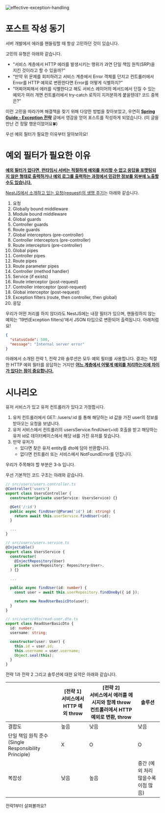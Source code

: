 ![effective-exception-handling](https://user-images.githubusercontent.com/30682847/221781417-091438ba-81b3-4dfd-885a-e7731f5af52e.png)

# 포스트 작성 동기

서버 개발에서 에러를 핸들링할 때 항상 고민하던 것이 있습니다.

고민의 유형은 아래와 같습니다.

- “서비스 계층에서 HTTP 에러를 발생시키는 행위가 과연 단일 책임 원칙(SRP)을 지킨 것이라고 할 수 있을까?”
- “만약 위 문제를 회피하려고 서비스 계층에서 Error 객체를 던지고 컨트롤러에서 Error를 HTTP 예외로 변환한다면 Error를 어떻게 식별하지?”
- “어찌어찌해서 에러를 식별한다고 해도 서비스 레이어의 메서드에서 던질 수 있는 예외가 여러 개면 컨트롤러에서 try-catch 로직이 지저분하게 붙을텐데? 코드 중복은?”

이런 고민을 따라가며 해결책을 찾기 위해 다양한 방법을 찾아보았고, 우연히 **[Spring Guide - Exception 전략](https://cheese10yun.github.io/spring-guide-exception/)** 글에서 영감을 얻어 포스트를 작성하게 되었습니다.
(이 글을 만난 건 정말 행운이었어요🍀)

우선 예외 필터가 필요한 이유부터 알아보아요!

# 예외 필터가 필요한 이유

<u>**예외 필터가 없다면, 런타임시 서버는 적절하게 예외를 처리할 수 없고 응답을 포맷팅되지 않은 형태로 출력하거나 예외 로그를 출력하는 과정에서 민감한 정보를 외부에 노출할 수도 있습니다.**</u>

[NestJS에서 소개하고 있는 요청(request)의 생명 주기](https://docs.nestjs.com/faq/request-lifecycle)는 아래와 같습니다.

1. 요청
2. Globally bound middleware
3. Module bound middleware
4. Global guards
5. Controller guards
6. Route guards
7. Global interceptors (pre-controller)
8. Controller interceptors (pre-controller)
9. Route interceptors (pre-controller)
10. Global pipes
11. Controller pipes
12. Route pipes
13. Route parameter pipes
14. Controller (method handler)
15. Service (if exists)
16. Route interceptor (post-request)
17. Controller interceptor (post-request)
18. Global interceptor (post-request)
19. Exception filters (route, then controller, then global)
20. 응답

우리가 어떤 처리를 하지 않더라도 NestJS에는 내장 필터가 있으며, 핸들링하지 않는 예외는 ‘19번(Exception filters)’에서 JSON 타입으로 변환되어 출력됩니다. 아래처럼요!

```json
{
  "statusCode": 500,
  "message": "Internal server error"
}
```

아래에서 소개된 전략 1, 전략 2와 솔루션은 모두 예외 필터를 사용합니다. 결과는 적절한 HTTP 예외 필터를 응답하는 거지만 <u>**어느 계층에서 어떻게 예외를 처리하는지에 차이가 있다는 점이 중요합니다.**</u>

# 시나리오

유저 서비스가 있고 유저 컨트롤러가 있다고 가정합시다.

1. 유저 컨트롤러에서 GET: /users/:id 를 통해 해당하는 id 값을 가진 user의 정보를 받아오는 요청을 보냅니다.
2. 유저 서비스에서 컨트롤러의 usersService.findUser(+id) 호출을 받고 해당하는 유저 id로 데이터베이스에서 해당 id를 가진 유저를 찾습니다.
3. 만약 유저가
   * 있다면 찾은 유저 entity를 dto에 담아 반환합니다.
   * 없다면 컨트롤러 또는 서비스에서 NotFoundError를 던집니다.

우리가 주목해야 할 부분은 3-b 입니다.

우선 기본적인 코드 구조는 아래와 같습니다.

```typescript
// src/users/users.controller.ts
@Controller('users')
export class UsersController {
  constructor(private userService: UsersService) {}

  @Get('/:id')
  public async findUser(@Param('id') id: string) {
    return await this.userService.findUser(+id);
  }

  ...
}

// src/users/users.service.ts
@Injectable()
export class UsersService {
  constructor(
    @InjectRepository(User)
    private userRepository: Repository<User>,
  ) {}

  ...

  public async findUser(id: number) {
    const user = await this.userRepository.findOneBy({ id });

    return new ReadUserBasicDto(user);
  }
}

// src/users/dto/read-user.dto.ts
export class ReadUserBasicDto {
  id: number;
  username: string;

  constructor(user: User) {
    this.id = user.id;
    this.username = user.username;
    Object.seal(this);
  }
}
```

전략 1과 전략 2 그리고 솔루션에 대한 요약은 아래와 같습니다.

|                                               | [전략 1] <br> 서비스에서 HTTP 예외 throw | [전략 2] <br> 서비스에서 에러를 메시지와 함께 throw 컨트롤러에서 HTTP 예외로 변환, throw | 솔루션                   |
|-----------------------------------------------|---------------------------------|---------------------------------------------------------------|-----------------------|
| 결합도                                           | 높음                              | 낮음                                                            | 낮음                    |
| 단일 책임 원칙 준수 (Single Responsibility Principle) | X                               | O                                                             | O                     |
| 복잡성                                           | 낮음                              | 높음                                                            | 중간 (예외 처리 많을수록 이점 많음) |

전략1부터 살펴볼까요?

